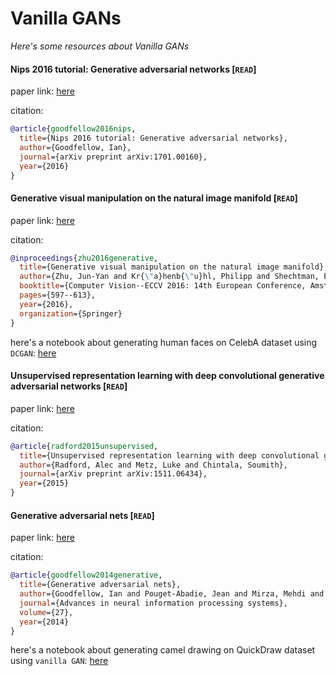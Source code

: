 # Vanilla GANs
*Here's some resources about Vanilla GANs*


#### Nips 2016 tutorial: Generative adversarial networks [`READ`]

paper link: [here](https://arxiv.org/pdf/1701.00160.pdf])

citation: 
```bibtex
@article{goodfellow2016nips,
  title={Nips 2016 tutorial: Generative adversarial networks},
  author={Goodfellow, Ian},
  journal={arXiv preprint arXiv:1701.00160},
  year={2016}
}
```
    


#### Generative visual manipulation on the natural image manifold [`READ`]

paper link: [here](https://arxiv.org/pdf/1609.03552)

citation: 
```bibtex
@inproceedings{zhu2016generative,
  title={Generative visual manipulation on the natural image manifold},
  author={Zhu, Jun-Yan and Kr{\"a}henb{\"u}hl, Philipp and Shechtman, Eli and Efros, Alexei A},
  booktitle={Computer Vision--ECCV 2016: 14th European Conference, Amsterdam, The Netherlands, October 11-14, 2016, Proceedings, Part V 14},
  pages={597--613},
  year={2016},
  organization={Springer}
}
```

here's a notebook about generating human faces on CelebA dataset using `DCGAN`: [here](./notebooks/dcgan-celeba.ipynb)
    


#### Unsupervised representation learning with deep convolutional generative adversarial networks [`READ`]

paper link: [here](https://arxiv.org/pdf/1511.06434.pdf%C3)

citation: 
```bibtex
@article{radford2015unsupervised,
  title={Unsupervised representation learning with deep convolutional generative adversarial networks},
  author={Radford, Alec and Metz, Luke and Chintala, Soumith},
  journal={arXiv preprint arXiv:1511.06434},
  year={2015}
}
```

#### Generative adversarial nets [`READ`]

paper link: [here](https://proceedings.neurips.cc/paper_files/paper/2014/file/5ca3e9b122f61f8f06494c97b1afccf3-Paper.pdf)

citation: 
```bibtex
@article{goodfellow2014generative,
  title={Generative adversarial nets},
  author={Goodfellow, Ian and Pouget-Abadie, Jean and Mirza, Mehdi and Xu, Bing and Warde-Farley, David and Ozair, Sherjil and Courville, Aaron and Bengio, Yoshua},
  journal={Advances in neural information processing systems},
  volume={27},
  year={2014}
}
```

here's a notebook about generating camel drawing on QuickDraw dataset using `vanilla GAN`: [here](./notebooks/vanilla-gan-quickdraw.ipynb)
    
    